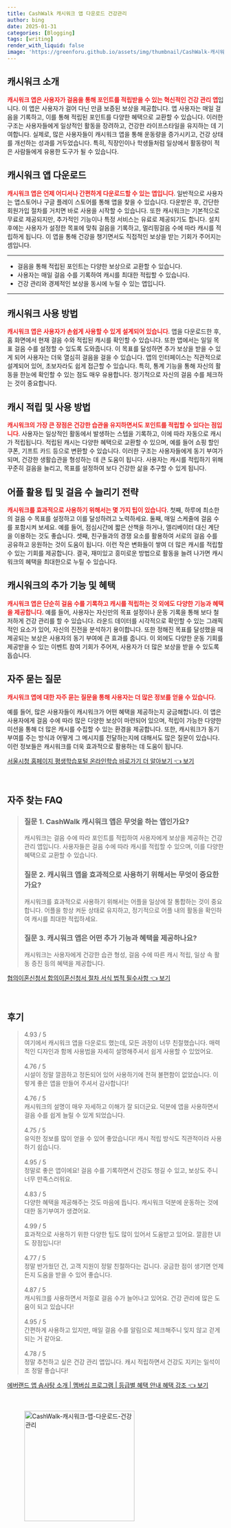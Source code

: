 ```yaml
---
title: CashWalk 캐시워크 앱 다운로드 건강관리
author: bing
date: 2025-01-31
categories: [Blogging]
tags: [writing]
render_with_liquid: false
image: 'https://greenforu.github.io/assets/img/thumbnail/CashWalk-캐시워크-앱-다운로드-건강관리.webp'
---
```



<h2 id='캐시워크_소개'>캐시워크 소개</h2>

<p><b><span style="color: #ee2323;">캐시워크 앱은 사용자가 걸음을 통해 포인트를 적립받을 수 있는 혁신적인 건강 관리 앱</span></b>입니다. 이 앱은 사용자가 걸어 다닌 만큼 보증된 보상을 제공합니다. 앱 사용자는 매일 걸음을 기록하고, 이를 통해 적립된 포인트를 다양한 혜택으로 교환할 수 있습니다. 이러한 구조는 사용자들에게 일상적인 활동을 장려하고, 건강한 라이프스타일을 유지하는 데 기여합니다. 실제로, 많은 사용자들이 캐시워크 앱을 통해 운동량을 증가시키고, 건강 상태를 개선하는 성과를 거두었습니다. 특히, 직장인이나 학생들처럼 일상에서 활동량이 적은 사람들에게 유용한 도구가 될 수 있습니다.</p>

<h2 id='캐시워크_다운로드'>캐시워크 앱 다운로드</h2>

<p><b><span style="color: #ee2323;">캐시워크 앱은 언제 어디서나 간편하게 다운로드할 수 있는 앱입니다</span></b>. 일반적으로 사용자는 앱스토어나 구글 플레이 스토어를 통해 앱을 찾을 수 있습니다. 다운받은 후, 간단한 회원가입 절차를 거치면 바로 사용을 시작할 수 있습니다. 또한 캐시워크는 기본적으로 무료로 제공되지만, 추가적인 기능이나 특정 서비스는 유료로 제공되기도 합니다. 설치 후에는 사용자가 설정한 목표에 맞춰 걸음을 기록하고, 멀리핑걸음 수에 따라 캐시를 적립하게 됩니다. 이 앱을 통해 건강을 챙기면서도 직접적인 보상을 받는 기회가 주어지는 셈입니다.</p>

<hr />

<ul>
    <li>걸음을 통해 적립된 포인트는 다양한 보상으로 교환할 수 있습니다.</li>
    <li>사용자는 매일 걸음 수를 기록하여 캐시를 최대한 적립할 수 있습니다.</li>
    <li>건강 관리와 경제적인 보상을 동시에 누릴 수 있는 앱입니다.</li>
</ul>

<hr />

<h2 id='캐시워크_사용_방법'>캐시워크 사용 방법</h2>

<p><b><span style="color: #ee2323;">캐시워크 앱은 사용자가 손쉽게 사용할 수 있게 설계되어 있습니다</span></b>. 앱을 다운로드한 후, 홈 화면에서 현재 걸음 수와 적립된 캐시를 확인할 수 있습니다. 또한 앱에서는 일일 목표 걸음 수를 설정할 수 있도록 도와줍니다. 이 목표를 달성하면 추가 보상을 받을 수 있게 되어 사용자는 더욱 열심히 걸음을 걸을 수 있습니다. 앱의 인터페이스는 직관적으로 설계되어 있어, 초보자라도 쉽게 접근할 수 있습니다. 특히, 통계 기능을 통해 자신의 활동을 한눈에 확인할 수 있는 점도 매우 유용합니다. 정기적으로 자신의 걸음 수를 체크하는 것이 중요합니다.</p>

<h2 id='캐시_적립_및_사용_방법'>캐시 적립 및 사용 방법</h2>

<p><b><span style="color: #ee2323;">캐시워크의 가장 큰 장점은 건강한 습관을 유지하면서도 포인트를 적립할 수 있다는 점입니다</span></b>. 사용자는 일상적인 활동에서 발생하는 스텝을 기록하고, 이에 따라 자동으로 캐시가 적립됩니다. 적립된 캐시는 다양한 혜택으로 교환할 수 있으며, 예를 들어 쇼핑 할인쿠폰, 기프트 카드 등으로 변환할 수 있습니다. 이러한 구조는 사용자들에게 동기 부여가 되며, 건강한 생활습관을 형성하는 데 큰 도움이 됩니다. 사용자는 캐시를 적립하기 위해 꾸준히 걸음을 늘리고, 목표를 설정하여 보다 건강한 삶을 추구할 수 있게 됩니다.</p>

<h2 id='어플_활용_팁_및_걸음수_늘리기_전략'>어플 활용 팁 및 걸음 수 늘리기 전략</h2>

<p><b><span style="color: #ee2323;">캐시워크를 효과적으로 사용하기 위해서는 몇 가지 팁이 있습니다</span></b>. 첫째, 하루에 최소한의 걸음 수 목표를 설정하고 이를 달성하려고 노력하세요. 둘째, 매일 스케줄에 걸음 수를 포함시켜 보세요. 예를 들어, 점심시간에 짧은 산책을 하거나, 엘리베이터 대신 계단을 이용하는 것도 좋습니다. 셋째, 친구들과의 경쟁 요소를 활용하여 서로의 걸음 수를 공유하고 응원하는 것이 도움이 됩니다. 이런 작은 변화들이 쌓여 더 많은 캐시를 적립할 수 있는 기회를 제공합니다. 결국, 재미있고 흥미로운 방법으로 활동을 늘려 나가면 캐시워크의 혜택을 최대한으로 누릴 수 있습니다.</p>

<h2 id='캐시워크의_추가_기능_및_혜택'>캐시워크의 추가 기능 및 혜택</h2>

<p><b><span style="color: #ee2323;">캐시워크 앱은 단순히 걸음 수를 기록하고 캐시를 적립하는 것 외에도 다양한 기능과 혜택을 제공합니다</span></b>. 예를 들어, 사용자는 자신만의 목표 설정이나 운동 기록을 통해 보다 철저하게 건강 관리를 할 수 있습니다. 라운드 데이터를 시각적으로 확인할 수 있는 그래픽적인 요소가 있어, 자신의 진전을 분석하기 용이합니다. 또한 정해진 목표를 달성했을 때 제공되는 보상은 사용자의 동기 부여에 큰 효과를 줍니다. 이 외에도 다양한 운동 기회를 제공받을 수 있는 이벤트 참여 기회가 주어져, 사용자가 더 많은 보상을 받을 수 있도록 돕습니다.</p>

<h2 id='자주_묻는_질문'>자주 묻는 질문</h2>

<p><b><span style="color: #ee2323;">캐시워크 앱에 대한 자주 묻는 질문을 통해 사용자는 더 많은 정보를 얻을 수 있습니다</span></b>.</p>

<p>예를 들어, 많은 사용자들이 캐시워크가 어떤 혜택을 제공하는지 궁금해합니다. 이 앱은 사용자에게 걸음 수에 따라 많은 다양한 보상이 마련되어 있으며, 적립이 가능한 다양한 미션을 통해 더 많은 캐시를 수집할 수 있는 환경을 제공합니다. 또한, 캐시워크가 동기 부여를 주는 방식과 어떻게 그 메시지를 전달하는지에 대해서도 많은 질문이 있습니다. 이런 정보들은 캐시워크를 더욱 효과적으로 활용하는 데 도움이 됩니다.</p>


<p><a class="click-button" title="서울시청 홈페이지 평생학습포털 온라인학습 바로가기 더 알아보기" href="https://greenforu.github.io/posts/%EC%84%9C%EC%9A%B8%EC%8B%9C%EC%B2%AD-%ED%99%88%ED%8E%98%EC%9D%B4%EC%A7%80-%ED%8F%89%EC%83%9D%ED%95%99%EC%8A%B5%ED%8F%AC%ED%84%B8-%EC%98%A8%EB%9D%BC%EC%9D%B8%ED%95%99%EC%8A%B5-%EB%B0%94%EB%A1%9C%EA%B0%80%EA%B8%B0-%EB%8D%94-%EC%95%8C%EC%95%84%EB%B3%B4%EA%B8%B0/" rel="dofollow">서울시청 홈페이지 평생학습포털 온라인학습 바로가기 더 알아보기 👈 보기</a></p><br>
<h2 id='자주_찾는_FAQ'>자주 찾는 FAQ</h2>
<div itemscope="" itemtype="https://schema.org/FAQPage"> 
<blockquote> 
<div itemscope="" itemprop="mainEntity" itemtype="https://schema.org/Question"> 
<h3 itemprop="name">질문 1. CashWalk 캐시워크 앱은 무엇을 하는 앱인가요?</h3> 
<div itemscope="" itemprop="acceptedAnswer" itemtype="https://schema.org/Answer"> 
<span itemprop="text"> 
<p>캐시워크는 걸음 수에 따라 포인트를 적립하여 사용자에게 보상을 제공하는 건강 관리 앱입니다. 사용자들은 걸음 수에 따라 캐시를 적립할 수 있으며, 이를 다양한 혜택으로 교환할 수 있습니다.</p> 
</span> 
</div> 
</div> 
<div itemscope="" itemprop="mainEntity" itemtype="https://schema.org/Question"> 
<h3 itemprop="name">질문 2. 캐시워크 앱을 효과적으로 사용하기 위해서는 무엇이 중요한가요?</h3> 
<div itemscope="" itemprop="acceptedAnswer" itemtype="https://schema.org/Answer"> 
<span itemprop="text"> 
<p>캐시워크를 효과적으로 사용하기 위해서는 어플을 일상에 잘 통합하는 것이 중요합니다. 어플을 항상 켜둔 상태로 유지하고, 정기적으로 어플 내의 활동을 확인하여 캐시를 최대한 적립하세요.</p> 
</span> 
</div> 
</div> 
<div itemscope="" itemprop="mainEntity" itemtype="https://schema.org/Question"> 
<h3 itemprop="name">질문 3. 캐시워크 앱은 어떤 추가 기능과 혜택을 제공하나요?</h3> 
<div itemscope="" itemprop="acceptedAnswer" itemtype="https://schema.org/Answer"> 
<span itemprop="text"> 
<p>캐시워크는 사용자에게 건강한 습관 형성, 걸음 수에 따른 캐시 적립, 일상 속 활동 증진 등의 혜택을 제공합니다.</p> 
</span> 
</div> 
</div> 
</blockquote> 
</div>
<p><a class="click-button" title="협의이혼신청서 합의이혼신청서 절차 서식 법적 필수사항" href="https://greenforu.github.io/posts/%ED%98%91%EC%9D%98%EC%9D%B4%ED%98%BC%EC%8B%A0%EC%B2%AD%EC%84%9C-%ED%95%A9%EC%9D%98%EC%9D%B4%ED%98%BC%EC%8B%A0%EC%B2%AD%EC%84%9C-%EC%A0%88%EC%B0%A8-%EC%84%9C%EC%8B%9D-%EB%B2%95%EC%A0%81-%ED%95%84%EC%88%98%EC%82%AC%ED%95%AD/" rel="dofollow">협의이혼신청서 합의이혼신청서 절차 서식 법적 필수사항 👈 보기</a></p><br>
<h2 id='후기'>후기</h2>
<div itemscope itemtype="https://schema.org/Product">
  <blockquote>
  <div itemprop="review" itemscope itemtype="https://schema.org/Review">
      <div itemprop="reviewRating" itemscope itemtype="https://schema.org/Rating"> <span itemprop="ratingValue">4.93</span> / <span itemprop="bestRating">5</span> </div>
      <span itemprop="reviewBody">여기에서 캐시워크 앱을 다운로드 했는데, 모든 과정이 너무 친절했습니다. 매력적인 디자인과 함께 사용법을 자세히 설명해주셔서 쉽게 사용할 수 있었어요.</span>
  </div>
  <br>
  <div itemprop="review" itemscope itemtype="https://schema.org/Review">
      <div itemprop="reviewRating" itemscope itemtype="https://schema.org/Rating"> <span itemprop="ratingValue">4.76</span> / <span itemprop="bestRating">5</span> </div>
      <span itemprop="reviewBody">시설이 정말 깔끔하고 정돈되어 있어 사용하기에 전혀 불편함이 없었습니다. 이렇게 좋은 앱을 만들어 주셔서 감사합니다!</span>
  </div>
  <br>
  <div itemprop="review" itemscope itemtype="https://schema.org/Review">
      <div itemprop="reviewRating" itemscope itemtype="https://schema.org/Rating"> <span itemprop="ratingValue">4.76</span> / <span itemprop="bestRating">5</span> </div>
      <span itemprop="reviewBody">캐시워크의 설명이 매우 자세하고 이해가 잘 되더군요. 덕분에 앱을 사용하면서 걸음 수를 쉽게 늘릴 수 있게 되었습니다.</span>
  </div>
  <br>
  <div itemprop="review" itemscope itemtype="https://schema.org/Review">
      <div itemprop="reviewRating" itemscope itemtype="https://schema.org/Rating"> <span itemprop="ratingValue">4.75</span> / <span itemprop="bestRating">5</span> </div>
      <span itemprop="reviewBody">유익한 정보를 많이 얻을 수 있어 좋았습니다! 캐시 적립 방식도 직관적이라 사용하기 쉽습니다.</span>
  </div>
  <br>
  <div itemprop="review" itemscope itemtype="https://schema.org/Review">
      <div itemprop="reviewRating" itemscope itemtype="https://schema.org/Rating"> <span itemprop="ratingValue">4.95</span> / <span itemprop="bestRating">5</span> </div>
      <span itemprop="reviewBody">정말로 좋은 앱이에요! 걸음 수를 기록하면서 건강도 챙길 수 있고, 보상도 주니 너무 만족스러워요.</span>
  </div>
  <br>
  <div itemprop="review" itemscope itemtype="https://schema.org/Review">
      <div itemprop="reviewRating" itemscope itemtype="https://schema.org/Rating"> <span itemprop="ratingValue">4.83</span> / <span itemprop="bestRating">5</span> </div>
      <span itemprop="reviewBody">다양한 혜택을 제공해주는 것도 마음에 듭니다. 캐시워크 덕분에 운동하는 것에 대한 동기부여가 생겼어요.</span>
  </div>
  <br>
  <div itemprop="review" itemscope itemtype="https://schema.org/Review">
      <div itemprop="reviewRating" itemscope itemtype="https://schema.org/Rating"> <span itemprop="ratingValue">4.99</span> / <span itemprop="bestRating">5</span> </div>
      <span itemprop="reviewBody">효과적으로 사용하기 위한 다양한 팁도 많이 있어서 도움받고 있어요. 깔끔한 UI도 장점입니다!</span>
  </div>
  <br>
  <div itemprop="review" itemscope itemtype="https://schema.org/Review">
      <div itemprop="reviewRating" itemscope itemtype="https://schema.org/Rating"> <span itemprop="ratingValue">4.77</span> / <span itemprop="bestRating">5</span> </div>
      <span itemprop="reviewBody">정말 반가웠던 건, 고객 지원이 정말 친절하다는 겁니다. 궁금한 점이 생기면 언제든지 도움을 받을 수 있어 좋습니다.</span>
  </div>
  <br>
  <div itemprop="review" itemscope itemtype="https://schema.org/Review">
      <div itemprop="reviewRating" itemscope itemtype="https://schema.org/Rating"> <span itemprop="ratingValue">4.87</span> / <span itemprop="bestRating">5</span> </div>
      <span itemprop="reviewBody">캐시워크를 사용하면서 저절로 걸음 수가 늘어나고 있어요. 건강 관리에 많은 도움이 되고 있습니다!</span>
  </div>
  <br>
  <div itemprop="review" itemscope itemtype="https://schema.org/Review">
      <div itemprop="reviewRating" itemscope itemtype="https://schema.org/Rating"> <span itemprop="ratingValue">4.95</span> / <span itemprop="bestRating">5</span> </div>
      <span itemprop="reviewBody">간편하게 사용하고 있지만, 매일 걸음 수를 알림으로 체크해주니 잊지 않고 걷게 되는 거 같아요.</span>
  </div>
  <br>
  <div itemprop="review" itemscope itemtype="https://schema.org/Review">
      <div itemprop="reviewRating" itemscope itemtype="https://schema.org/Rating"> <span itemprop="ratingValue">4.78</span> / <span itemprop="bestRating">5</span> </div>
      <span itemprop="reviewBody">정말 추천하고 싶은 건강 관리 앱입니다. 캐시 적립하면서 건강도 지키는 일석이조 정말 좋습니다!</span>
  </div>
  </blockquote>
</div>
<p><a class="click-button" title="에버랜드 앱 솜사탕 소개 | 멤버십 프로그램 | 등급별 혜택 안내 혜택 강조" href="https://greenforu.github.io/posts/%EC%97%90%EB%B2%84%EB%9E%9C%EB%93%9C-%EC%95%B1-%EC%86%9C%EC%82%AC%ED%83%95-%EC%86%8C%EA%B0%9C-%EB%A9%A4%EB%B2%84%EC%8B%AD-%ED%94%84%EB%A1%9C%EA%B7%B8%EB%9E%A8-%EB%93%B1%EA%B8%89%EB%B3%84-%ED%98%9C%ED%83%9D-%EC%95%88%EB%82%B4-%ED%98%9C%ED%83%9D-%EA%B0%95%EC%A1%B0/" rel="dofollow">에버랜드 앱 솜사탕 소개 | 멤버십 프로그램 | 등급별 혜택 안내 혜택 강조 👈 보기</a></p><br>
<figure class="image"><img src="https://greenforu.github.io/assets/img/thumbnail/CashWalk-캐시워크-앱-다운로드-건강관리.webp" alt="CashWalk-캐시워크-앱-다운로드-건강관리" width="256" height="256"></figure>